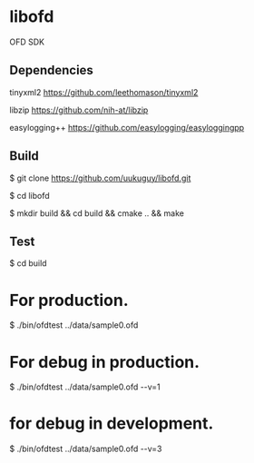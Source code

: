 # libofd
OFD SDK

## Dependencies

tinyxml2 https://github.com/leethomason/tinyxml2  

libzip https://github.com/nih-at/libzip 

easylogging++ https://github.com/easylogging/easyloggingpp

## Build

$ git clone https://github.com/uukuguy/libofd.git

$ cd libofd

$ mkdir build && cd build && cmake .. && make

## Test

$ cd build

# For production.
$ ./bin/ofdtest ../data/sample0.ofd 

# For debug in production.
$ ./bin/ofdtest ../data/sample0.ofd --v=1

# for debug in development.
$ ./bin/ofdtest ../data/sample0.ofd --v=3

